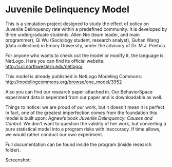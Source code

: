 Juvenile Delinquency Model
======================

This is a simulation project designed to study the effect of policy on Juvenile Delinquency rate within a predefined community. It is developed by three undergraduate students: Allen Nie (team leader, and main programmer), Qi Wu (Sociology student, research analyst), Guhan Wang (data collection) in Emory University, under the advisory of Dr. M.J. Prietula.

For anyone who wants to check out the model or modify it, the language is NetLogo. Here you can find its official website:
http://ccl.northwestern.edu/netlogo/

This model is already published in NetLogo Modeling Commons:
http://modelingcommons.org/browse/one_model/3952

Also you can find our research paper attached in. Our BehaviorSpace experiment data is seperated from our paper and is downloadable as well.

Things to notice: we are proud of our work, but it doesn't mean it is perfect. In fact, one of the greatest imperfection comes from the foundation this model is built upon: Agnew’s book *Juvenile Delinquency: Causes and Control*. We don't want to question the validity of her work, but converting a pure statistical model into a program risks with inaccuracy. If time allows, we would rather conduct our own experiment.

Full documentation can be found inside the program (inside research folder).

Screenshot:

[logo]: https://github.com/windweller/Juvenile-delinquency-model/blob/master/screenshot/capture.png "Screenshot"
